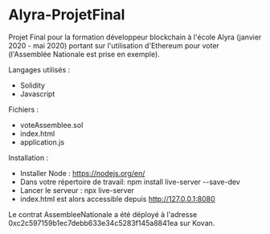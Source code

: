 # Alyra-ProjetFinal

Projet Final pour la formation développeur blockchain à l'école Alyra (janvier 2020 - mai 2020)
portant sur l'utilisation d'Ethereum pour voter (l'Assemblée Nationale est prise en exemple).

Langages utilisés :
- Solidity
- Javascript


Fichiers :
- voteAssemblee.sol
- index.html
- application.js


Installation :
- Installer Node : https://nodejs.org/en/ 
- Dans votre répertoire de travail: npm install live-server --save-dev 
- Lancer le serveur : npx live-server
- index.html est alors accessible depuis http://127.0.0.1:8080

Le contrat AssembleeNationale a été déployé à l'adresse 0xc2c597159b1ec7debb633e34c5283f145a8841ea sur Kovan.
